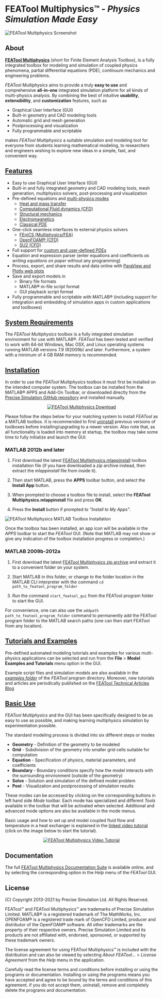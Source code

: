 FEATool Multiphysics™ - _Physics Simulation Made Easy_
======================================================

![FEATool Multiphysics Screenshot](https://raw.githubusercontent.com/precise-simulation/featool-multiphysics/master/featool-multiphysics-screenshot.png)

About
-----

[**FEATool Multiphysics**](https://www.featool.com)
(short for Finite Element Analysis Toolbox), is a fully integrated
toolbox for modeling and simulation of coupled physics phenomena,
partial differential equations (PDE), continuum mechanics and
engineering problems.

_FEATool Multiphysics_ aims to provide a truly **easy to use** and
comprehensive **all-in-one** integrated simulation platform for all
kinds of multi-physics analysis. By combining the best of intuitive
**usability**, **extensibility**, and **customization** features,
such as

- Graphical User Interface (GUI)
- Built-in geometry and CAD modeling tools
- Automatic grid and mesh generation
- Postprocessing and visualization
- Fully programmable and scriptable

makes _FEATool Multiphysics_ a suitable simulation and modeling tool
for everyone from students learning mathematical modeling, to
researchers and engineers wishing to explore new ideas in a simple,
fast, and convenient way.


[Features](https://www.featool.com/featool-multiphysics-features)
--------

- Easy to use Graphical User Interface (GUI)
- Built-in and fully integrated geometry and CAD modeling tools, mesh
  generation, multiphysics solvers, post-processing and visualization
- Pre-defined equations and [multi-physics modes](https://www.featool.com/doc/physics.html#phys_modes)
  + [Heat and mass transfer](https://www.featool.com/multiphysics/#heat-and-mass-transfer)
  + [Computational Fluid dynamics (CFD)](https://www.featool.com/cfd-toolbox)
  + [Structural mechanics](https://www.featool.com/multiphysics/#structural-mechanics)
  + [Electromagnetics](https://www.featool.com/multiphysics/#electromagnetics)
  + [Classical PDE](https://www.featool.com/multiphysics/#partial-differential-equations)
- One-click seamless interfaces to external physics solvers
  + [FEniCS (Multiphysics/FEA)](https://www.featool.com/doc/fenics.html)
  + [OpenFOAM® (CFD)](https://www.featool.com/doc/openfoam.html)
  + [SU2 (CFD)](https://www.featool.com/doc/su2.html)
- Full support for [custom and user-defined PDEs](https://www.featool.com/doc/physics.html#phys_ce)
- Equation and expression parser (enter equations and coefficients
  _as writing equations on paper_ without any programming)
- Process, export, and share results and data online with
  [ParaView and Plotly web plots](https://www.featool.com/web-plots)
- Save and export models in
  + Binary file formats
  + MATLAB® m-file script format
  + GUI playback script format
- Fully programmable and scriptable with MATLAB®
  (including support for integration and embedding of
  simulation apps in custom applications and toolboxes)


[System Requirements](https://www.featool.com/doc/quickstart.html#prereq)
-------------------

The _FEATool Multiphysics_ toolbox is a fully integrated simulation
environment for use with MATLAB®. _FEATool_ has been tested and
verified to work with 64-bit Windows, Mac OSX, and Linux operating
systems running MATLAB versions 7.9 (R2009b) and later. Furthermore,
a system with a minimum of 4 GB RAM memory is recommended.


[Installation](https://www.featool.com/doc/quickstart.html#install)
------------

In order to use the _FEATool Multiphysics_ toolbox it must first be
installed on the intended computer system. The toolbox can be
installed from the MATLAB® APPS and Add-On Toolbar, or downloaded
directly from the [Precise Simulation GitHub repository](https://github.com/precise-simulation/featool-multiphysics/releases/latest)
and installed manually.

<p align="center">
  <a href="https://github.com/precise-simulation/featool-multiphysics/raw/master/FEATool%20Multiphysics.mlappinstall" target="_blank"><img src="https://raw.githubusercontent.com/precise-simulation/featool-multiphysics/master/featool-multiphysics-download.png" alt="FEATool Multiphysics Download" style="max-width:50%"></a>
</p>

Please follow the steps below for your matching system to install
_FEATool_ as a MATLAB toolbox. It is recommended to first [uninstall](https://www.featool.com/doc/quickstart.html#uninstall)
previous versions of toolboxes before installing/upgrading to a
newer version. Also note that, as all functionality is loaded into
memory at startup, the toolbox may take some time to fully initialize
and launch the GUI.

### MATLAB 2012b and later

1) First download the latest [FEATool Multiphysics.mlappinstall](https://github.com/precise-simulation/featool-multiphysics/raw/master/FEATool%20Multiphysics.mlappinstall)
   toolbox installation file (if you have downloaded a _zip_ archive
   instead, then extract the _mlappinstall_ file from inside it).

2) Then start MATLAB, press the **APPS** toolbar button,
   and select the **Install App** button.

3) When prompted to choose a toolbox file to install, select the
   **FEATool Multiphysics.mlappinstall** file and press **OK**.

4) Press the **Install** button if prompted to _"Install to My Apps"_.

![FEATool Multiphysics MATLAB Toolbox Installation](https://www.featool.com/doc/featool-multiphysics-toolbox-installation_50.jpg)

Once the toolbox has been installed, an app icon will be available in
the _APPS_ toolbar to start the _FEATool_ GUI. (Note that MATLAB may
not show or give any indication of the toolbox installation progress
or completion.)

### MATLAB 2009b-2012a

1) First download the latest [FEATool Multiphysics zip archive](https://github.com/precise-simulation/featool-multiphysics/archive/master.zip)
   and extract it to a convenient folder on your system.

2) Start MATLAB in this folder, or change to the folder location in
   the MATLAB CLI interpreter with the command
   `cd path_to_featool_program_folder`

3) Run the command `start_featool_gui` from the FEATool program folder
   to start the GUI.

For convenience, one can also use the `addpath path_to_featool_program_folder`
command to permanently add the FEATool program folder to the MATLAB
search paths (one can then start FEATool from any location).


[Tutorials and Examples](https://www.featool.com/doc/quickstart.html#tutorials_and_examples)
----------------------

Pre-defined automated modeling tutorials and examples for various
multi-physics applications can be selected and run from the
          **File** > **Model Examples and Tutorials**
menu option in the GUI.

Example script files and simulation models are also available in the
                       [_examples folder_](https://github.com/precise-simulation/featool-multiphysics/tree/master/examples)
of the _FEATool_ program directory. Moreover, new tutorials and
articles are periodically published on the [FEATool Technical Articles Blog](https://www.featool.com/articles)


[Basic Use](https://www.featool.com/doc/quickstart.html#qs_work)
---------

_FEATool Multiphysics_ and the GUI has been specifically designed to
be as easy to use as possible, and making learning multiphysics
simulation by experimentation possible.

The standard modeling process is divided into six different steps or modes

- **Geometry** - Definition of the geometry to be modeled
- **Grid**     - Subdivision of the geometry into smaller grid cells
                 suitable for computation
- **Equation** - Specification of physics, material parameters, and coefficients
- **Boundary** - Boundary conditions specify how the model interacts
                 with the surrounding environment (outside of the geometry)
- **Solve**    - Solution and simulation of the defined model problem
- **Post**     - Visualization and postprocessing of simulation results

These modes can be accessed by clicking on the corresponding buttons
in left hand side _Mode_ toolbar. Each mode has specialized and
different _Tools_ available in the toolbar that will be activated when
selected. Additional and advanced mode options are also be available
in the mode menus.

Basic usage and how to set up and model coupled fluid flow and
temperature in a heat exchanger is explained in the
[linked video tutorial](https://youtu.be/TBfVWgYbGTw)
(click on the image below to start the tutorial).

<p align="center">
  <a href="https://www.youtube.com/watch?v=TBfVWgYbGTw" target="_blank">
    <img src="https://img.youtube.com/vi/TBfVWgYbGTw/0.jpg"
         alt="FEATool Multiphysics Video Tutorial" style="max-width:100%">
  </a>
</p>


Documentation
-------------

The full [FEATool Multiphysics Documentation Suite](https://www.featool.com/doc)
is available online, and by selecting the corresponding
option in the _Help_ menu of the _FEATool_ GUI.


License
-------

(C) Copyright 2013-2021 by Precise Simulation Ltd.
All Rights Reserved.

FEATool™ and FEATool Multiphysics™ are trademarks of Precise
Simulation Limited. MATLAB® is a registered trademark of The
MathWorks, Inc. OPENFOAM® is a registered trade mark of OpenCFD
Limited, producer and distributor of the OpenFOAM® software.
All other trademarks are the property of their respective
owners. Precise Simulation Limited and its products are not affiliated
with, endorsed, sponsored, or supported by these trademark owners.

The license agreement for using FEATool Multiphysics™ is included with
the distribution and can also be viewed by selecting
_About FEATool..._ > _License Agreement_ from the _Help_ menu
in the application.

Carefully read the license terms and conditions before installing or
using the programs or documentation. Installing or using the programs
means you have accepted and agree to be bound by the terms and
conditions of this agreement. if you do not accept them, uninstall,
remove and completely delete the programs and documentation.
